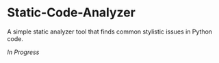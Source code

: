 # Static-Code-Analyzer

A simple static analyzer tool that finds common stylistic issues in Python code.

*In Progress*
